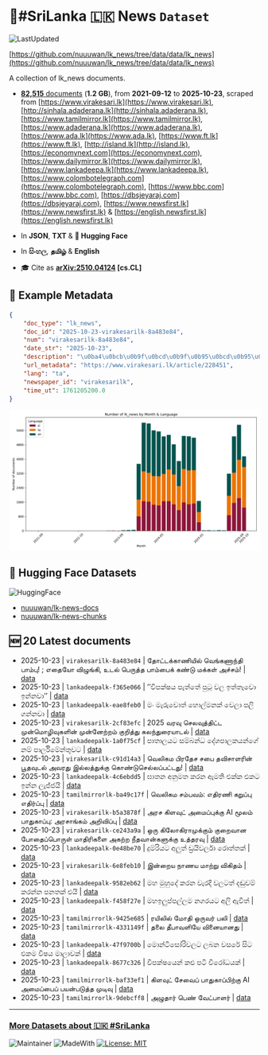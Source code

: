 # 📄#SriLanka 🇱🇰 News `Dataset`

![LastUpdated](https://img.shields.io/badge/last_updated-2025--10--23_13:15:42-green)

[https://github.com/nuuuwan/lk_news/tree/data/data/lk_news](https://github.com/nuuuwan/lk_news/tree/data/data/lk_news)

A collection of lk_news documents.

- [**82,515** documents](https://github.com/nuuuwan/lk_news/tree/data/data/lk_news) (**1.2 GB**), from **2021-09-12** to **2025-10-23**, scraped from [https://www.virakesari.lk](https://www.virakesari.lk), [http://sinhala.adaderana.lk](http://sinhala.adaderana.lk), [https://www.tamilmirror.lk](https://www.tamilmirror.lk), [https://www.adaderana.lk](https://www.adaderana.lk), [https://www.ada.lk](https://www.ada.lk), [https://www.ft.lk](https://www.ft.lk), [http://island.lk](http://island.lk), [https://economynext.com](https://economynext.com), [https://www.dailymirror.lk](https://www.dailymirror.lk), [https://www.lankadeepa.lk](https://www.lankadeepa.lk), [https://www.colombotelegraph.com](https://www.colombotelegraph.com), [https://www.bbc.com](https://www.bbc.com), [https://dbsjeyaraj.com](https://dbsjeyaraj.com), [https://www.newsfirst.lk](https://www.newsfirst.lk) & [https://english.newsfirst.lk](https://english.newsfirst.lk)

- In **JSON**, **TXT** & **🤗 Hugging Face**

- In **සිංහල**, **தமிழ்** & **English**

- 🎓 Cite as **[arXiv:2510.04124](https://arxiv.org/abs/2510.04124) [cs.CL]**

## 📝 Example Metadata

```json
{
    "doc_type": "lk_news",
    "doc_id": "2025-10-23-virakesarilk-8a483e84",
    "num": "virakesarilk-8a483e84",
    "date_str": "2025-10-23",
    "description": "\u0ba4\u0bcb\u0b9f\u0bcd\u0b9f\u0b95\u0bcd\u0b95\u0bbe\u0ba3\u0bbf\u0baf\u0bbf\u0bb2\u0bcd \u0bb5\u0bc6\u0b99\u0bcd\u0b95\u0ba3\u0bbe\u0ba8\u0bcd\u0ba4\u0bbf \u0baa\u0bbe\u0bae\u0bcd\u0baa\u0bc1! ; \u0b8e\u0ba4\u0bc8\u0baf\u0bcb \u0bb5\u0bbf\u0bb4\u0bc1\u0b99\u0bcd\u0b95\u0bbf, \u0b89\u0b9f\u0bb2\u0bcd \u0baa\u0bc6\u0bb0\u0bc1\u0ba4\u0bcd\u0ba4 \u0baa\u0bbe\u0bae\u0bcd\u0baa\u0bc8\u0b95\u0bcd \u0b95\u0ba3\u0bcd\u0b9f\u0bc1 \u0bae\u0b95\u0bcd\u0b95\u0bb3\u0bcd \u0b85\u0b9a\u0bcd\u0b9a\u0bae\u0bcd!",
    "url_metadata": "https://www.virakesari.lk/article/228451",
    "lang": "ta",
    "newspaper_id": "virakesarilk",
    "time_ut": 1761205200.0
}
```

![Chart](https://raw.githubusercontent.com/nuuuwan/lk_news/refs/heads/data/data/lk_news/docs_by_month_and_lang.png)

## 🤗 Hugging Face Datasets

![HuggingFace](https://img.shields.io/badge/-HuggingFace-FDEE21?style=for-the-badge&logo=HuggingFace)

- [nuuuwan/lk-news-docs](https://huggingface.co/datasets/nuuuwan/lk-news-docs)
- [nuuuwan/lk-news-chunks](https://huggingface.co/datasets/nuuuwan/lk-news-chunks)

## 🆕 20 Latest documents

- 2025-10-23 | `virakesarilk-8a483e84` | தோட்டக்காணியில் வெங்கணாந்தி பாம்பு! ; எதையோ விழுங்கி, உடல் பெருத்த பாம்பைக் கண்டு மக்கள் அச்சம்! | [data](https://github.com/nuuuwan/lk_news/tree/data/data/lk_news/2020s/2025/2025-10-23-virakesarilk-8a483e84)
- 2025-10-23 | `lankadeepalk-f365e066` | ’’විපක්ෂය පැත්තේ පුටු වල ඉත්තෑවො ඉන්නවා’’ | [data](https://github.com/nuuuwan/lk_news/tree/data/data/lk_news/2020s/2025/2025-10-23-lankadeepalk-f365e066)
- 2025-10-23 | `lankadeepalk-eae8feb0` | මං මැරුවොත් හොල්මනක් වෙලා පලි ගන්නවා | [data](https://github.com/nuuuwan/lk_news/tree/data/data/lk_news/2020s/2025/2025-10-23-lankadeepalk-eae8feb0)
- 2025-10-23 | `virakesarilk-2cf83efc` | 2025 வரவு செலவுத்திட்ட முன்மொழிவுகளின் முன்னேற்றம் குறித்து கலந்துரையாடல் | [data](https://github.com/nuuuwan/lk_news/tree/data/data/lk_news/2020s/2025/2025-10-23-virakesarilk-2cf83efc)
- 2025-10-23 | `lankadeepalk-1a0f75cf` | පාතාලයට සම්බන්ධ දේශපාලකයන්ගේ නම් පාර්ලිමේන්තුවට | [data](https://github.com/nuuuwan/lk_news/tree/data/data/lk_news/2020s/2025/2025-10-23-lankadeepalk-1a0f75cf)
- 2025-10-23 | `virakesarilk-c91d14a3` | வெலிகம பிரதேச சபை தவிசாளரின் பூதவுடல் அவரது இல்லத்துக்கு கொண்டுசெல்லப்பட்டது! | [data](https://github.com/nuuuwan/lk_news/tree/data/data/lk_news/2020s/2025/2025-10-23-virakesarilk-c91d14a3)
- 2025-10-23 | `lankadeepalk-4c6ebdd5` | ඝාතන අනුමත කරන ඇමති එක්ක එකට ඉන්න ලැජ්ජයි | [data](https://github.com/nuuuwan/lk_news/tree/data/data/lk_news/2020s/2025/2025-10-23-lankadeepalk-4c6ebdd5)
- 2025-10-23 | `tamilmirrorlk-ba49c17f` | வெலிகம சம்பவம்: எதிரணி கறுப்பு எதிர்ப்பு | [data](https://github.com/nuuuwan/lk_news/tree/data/data/lk_news/2020s/2025/2025-10-23-tamilmirrorlk-ba49c17f)
- 2025-10-23 | `virakesarilk-b5a3878f` | அரச கிளவுட் அமைப்புக்கு AI மூலம் பாதுகாப்பு: அரசாங்கம் அறிவிப்பு | [data](https://github.com/nuuuwan/lk_news/tree/data/data/lk_news/2020s/2025/2025-10-23-virakesarilk-b5a3878f)
- 2025-10-23 | `virakesarilk-ce243a9a` | ஒரு கிலோகிராமுக்கும் குறைவான போதைப்பொருள் மாதிரிகளை அகற்ற நீதவான்களுக்கு உத்தரவு | [data](https://github.com/nuuuwan/lk_news/tree/data/data/lk_news/2020s/2025/2025-10-23-virakesarilk-ce243a9a)
- 2025-10-23 | `lankadeepalk-0e48be70` | දුම්රියට අලුත් ඩ්‍රයිවර්ලා රොත්තක් | [data](https://github.com/nuuuwan/lk_news/tree/data/data/lk_news/2020s/2025/2025-10-23-lankadeepalk-0e48be70)
- 2025-10-23 | `virakesarilk-6e8feb10` | இன்றைய நாணய மாற்று விகிதம் | [data](https://github.com/nuuuwan/lk_news/tree/data/data/lk_news/2020s/2025/2025-10-23-virakesarilk-6e8feb10)
- 2025-10-23 | `lankadeepalk-9582eb62` | මහ මුහුදේ කරන වැරදි වලටත් දඬුවම් කරන්න පනතක් එයි | [data](https://github.com/nuuuwan/lk_news/tree/data/data/lk_news/2020s/2025/2025-10-23-lankadeepalk-9582eb62)
- 2025-10-23 | `lankadeepalk-f458f27e` | මහඉලුප්පල්ලම නගරයට අලි ඇවිත් | [data](https://github.com/nuuuwan/lk_news/tree/data/data/lk_news/2020s/2025/2025-10-23-lankadeepalk-f458f27e)
- 2025-10-23 | `tamilmirrorlk-9425e685` | ரயிலில் மோதி ஒருவர் பலி | [data](https://github.com/nuuuwan/lk_news/tree/data/data/lk_news/2020s/2025/2025-10-23-tamilmirrorlk-9425e685)
- 2025-10-23 | `tamilmirrorlk-4331149f` | தலை தீபாவளியே வினையானது | [data](https://github.com/nuuuwan/lk_news/tree/data/data/lk_news/2020s/2025/2025-10-23-tamilmirrorlk-4331149f)
- 2025-10-23 | `lankadeepalk-47f9700b` | මොන්ටිසෝරිවලට  ලබන වසරේ සිට  එකම විෂය මාලාවක් | [data](https://github.com/nuuuwan/lk_news/tree/data/data/lk_news/2020s/2025/2025-10-23-lankadeepalk-47f9700b)
- 2025-10-23 | `lankadeepalk-8677c326` | විපක්ෂයෙන් කළු පටි විරෝධයක් | [data](https://github.com/nuuuwan/lk_news/tree/data/data/lk_news/2020s/2025/2025-10-23-lankadeepalk-8677c326)
- 2025-10-23 | `tamilmirrorlk-baf33ef1` | கிளவுட் சேவைப் பாதுகாப்பிற்கு AI அமைப்பைப் பயன்படுத்த முடிவு | [data](https://github.com/nuuuwan/lk_news/tree/data/data/lk_news/2020s/2025/2025-10-23-tamilmirrorlk-baf33ef1)
- 2025-10-23 | `tamilmirrorlk-9debcff8` | அழுதார் பெண் வேட்பாளர் | [data](https://github.com/nuuuwan/lk_news/tree/data/data/lk_news/2020s/2025/2025-10-23-tamilmirrorlk-9debcff8)

---

### [More Datasets about 🇱🇰 #SriLanka](https://github.com/nuuuwan/lk_datasets)

![Maintainer](https://img.shields.io/badge/maintainer-nuuuwan-red)
![MadeWith](https://img.shields.io/badge/made_with-python-blue)
[![License: MIT](https://img.shields.io/badge/License-MIT-yellow.svg)](https://opensource.org/licenses/MIT)
